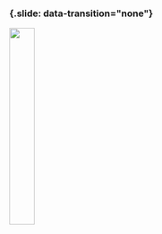 ### {.slide: data-transition="none"}

<img src="../slides/diagrams/data-science-africa-logo.png" align="center" width="30%" style="background:none; border:none; box-shadow:none;">
